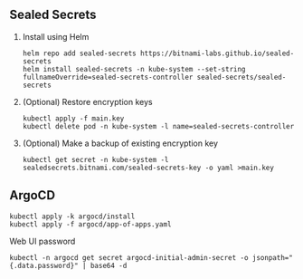 
## Sealed Secrets

1. Install using Helm
    ```
    helm repo add sealed-secrets https://bitnami-labs.github.io/sealed-secrets
    helm install sealed-secrets -n kube-system --set-string fullnameOverride=sealed-secrets-controller sealed-secrets/sealed-secrets
    ```
1. (Optional) Restore encryption keys
    ```
    kubectl apply -f main.key
    kubectl delete pod -n kube-system -l name=sealed-secrets-controller
    ```
1. (Optional) Make a backup of existing encryption key
    ```
    kubectl get secret -n kube-system -l sealedsecrets.bitnami.com/sealed-secrets-key -o yaml >main.key
    ```

## ArgoCD

```
kubectl apply -k argocd/install
kubectl apply -f argocd/app-of-apps.yaml
```

Web UI password
```
kubectl -n argocd get secret argocd-initial-admin-secret -o jsonpath="{.data.password}" | base64 -d
```